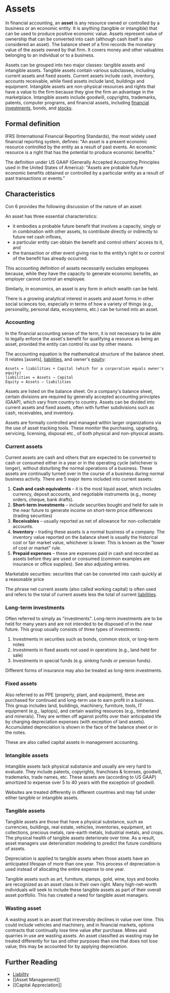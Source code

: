 # Assets

In financial accounting, an **asset** is any resource owned or controlled by a business or an economic entity. It is anything (tangible or intangible) that can be used to produce positive economic value. Assets represent value of ownership that can be converted into cash (although cash itself is also considered an asset). The balance sheet of a firm records the monetary value of the assets owned by that firm. It covers money and other valuables belonging to an individual or to a business.

Assets can be grouped into two major classes: tangible assets and intangible assets. Tangible assets contain various subclasses, including current assets and fixed assets. Current assets include cash, inventory, accounts receivable, while fixed assets include land, buildings and equipment. Intangible assets are non-physical resources and rights that have a value to the firm because they give the firm an advantage in the marketplace. Intangible assets include goodwill, copyrights, trademarks, patents, computer programs, and financial assets, including [financial investments](Investment.md), bonds, and [stocks](Stock.md).

## Formal definition
IFRS (International Financial Reporting Standards), the most widely used financial reporting system, defines: "An asset is a present economic resource controlled by the entity as a result of past events. An economic resource is a right that has the potential to produce economic benefits."

The definition under US GAAP (Generally Accepted Accounting Principles used in the United States of America): "Assets are probable future economic benefits obtained or controlled by a particular entity as a result of past transactions or events."

## Characteristics
Con 6 provides the following discussion of the nature of an asset:

An asset has three essential characteristics:
- it embodies a probable future benefit that involves a capacity, singly or in combination with other assets, to contribute directly or indirectly to future net cash inflows,
- a particular entity can obtain the benefit and control others’ access to it, and
- the transaction or other event giving rise to the entity’s right to or control of the benefit has already occurred.

This accounting definition of assets necessarily excludes employees because, while they have the capacity to generate economic benefits, an employer cannot control an employee.

Similarly, in economics, an asset is any form in which wealth can be held.

There is a growing analytical interest in assets and asset forms in other social sciences too, especially in terms of how a variety of things (e.g., personality, personal data, ecosystems, etc.) can be turned into an asset.

### **Accounting**
In the financial accounting sense of the term, it is not necessary to be able to legally enforce the asset's benefit for qualifying a resource as being an asset, provided the entity can control its use by other means.

The accounting equation is the mathematical structure of the balance sheet. It relates [assets], [liabilities](Liability.md), and owner's [equity](Equity%20(Finance).md):

    Assets = liabilities + Capital (which for a corporation equals owner's equity)
    liabilities = Assets − Capital
    Equity = Assets − liabilities

Assets are listed on the balance sheet. On a company's balance sheet, certain divisions are required by generally accepted accounting principles (GAAP), which vary from country to country. Assets can be divided into current assets and fixed assets, often with further subdivisions such as cash, receivables, and inventory.

Assets are formally controlled and managed within larger organizations via the use of asset tracking tools. These monitor the purchasing, upgrading, servicing, licensing, disposal etc., of both physical and non-physical assets.

### **Current assets**
Current assets are cash and others that are expected to be converted to cash or consumed either in a year or in the operating cycle (whichever is longer), without disturbing the normal operations of a business. These assets are continually turned over in the course of a business during normal business activity. There are 5 major items included into current assets:
1. **Cash and cash equivalents** – it is the most liquid asset, which includes currency, deposit accounts, and negotiable instruments (e.g., money orders, cheque, bank drafts).
2. **Short-term investments** – include securities bought and held for sale in the near future to generate income on short-term price differences (trading securities)
3. **Receivables** – usually reported as net of allowance for non-collectable accounts.
4. **Inventory** – trading these assets is a normal business of a company. The inventory value reported on the balance sheet is usually the historical cost or fair market value, whichever is lower. This is known as the "lower of cost or market" rule.
5. **Prepaid expenses** – these are expenses paid in cash and recorded as assets before they are used or consumed (common examples are insurance or office supplies). See also adjusting entries.

Marketable securities: securities that can be converted into cash quickly at a reasonable price

The phrase net current assets (also called working capital) is often used and refers to the total of current assets less the total of current [liabilities](Liability.md).

### **Long-term investments**
Often referred to simply as "investments". Long-term investments are to be held for many years and are not intended to be disposed of in the near future. This group usually consists of three types of investments :
1. Investments in securities such as bonds, common stock, or long-term notes
2. Investments in fixed assets not used in operations (e.g., land held for sale)
3. Investments in special funds (e.g. sinking funds or pension funds).

Different forms of insurance may also be treated as long-term investments.

### **Fixed assets**
Also referred to as PPE (property, plant, and equipment), these are purchased for continued and long-term use to earn profit in a business. This group includes land, buildings, machinery, furniture, tools, IT equipment (e.g., laptops), and certain wasting resources (e.g., timberland and minerals). They are written off against profits over their anticipated life by charging depreciation expenses (with exception of land assets). Accumulated depreciation is shown in the face of the balance sheet or in the notes.

These are also called capital assets in management accounting.

### **Intangible assets**
Intangible assets lack physical substance and usually are very hard to evaluate. They include patents, copyrights, franchises & licenses, goodwill, trademarks, trade names, etc. These assets are (according to US GAAP) amortized to expense over 5 to 40 years with the exception of goodwill.

Websites are treated differently in different countries and may fall under either tangible or intangible assets.

### **Tangible assets**
Tangible assets are those that have a physical substance, such as currencies, buildings, real estate, vehicles, inventories, equipment, art collections, precious metals, rare-earth metals, Industrial metals, and crops. The physical health of tangible assets deteriorate over time. As a result, asset managers use deterioration modeling to predict the future conditions of assets.

Depreciation is applied to tangible assets when those assets have an anticipated lifespan of more than one year. This process of depreciation is used instead of allocating the entire expense to one year.

Tangible assets such as art, furniture, stamps, gold, wine, toys and books are recognized as an asset class in their own right. Many high-net-worth individuals will seek to include these tangible assets as part of their overall asset portfolio. This has created a need for tangible asset managers.

### **Wasting asset**
A wasting asset is an asset that irreversibly declines in value over time. This could include vehicles and machinery, and in financial markets, options contracts that continually lose time value after purchase. Mines and quarries in use are wasting assets. An asset classified as wasting may be treated differently for tax and other purposes than one that does not lose value; this may be accounted for by applying depreciation.

## Further Reading
- [Liability](Liability.md)
- [[Asset Management]]
- [[Capital Appreciation]]